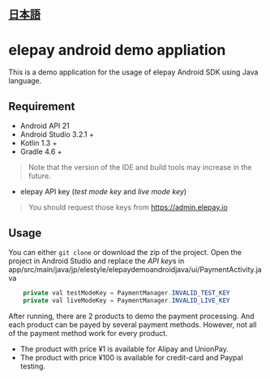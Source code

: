 ## [日本語](https://github.com/elestyle/elepay-android-demo-java/blob/master/README.md)

# elepay android demo appliation

This is a demo application for the usage of elepay Android SDK using Java language.

## Requirement

* Android API 21
* Android Studio 3.2.1 +
* Kotlin 1.3 +
* Gradle 4.6 +

> Note that the version of the IDE and build tools may increase in the future.

* elepay API key (*test mode key* and *live mode key*)
> You should request those keys from https://admin.elepay.io

## Usage

You can either `git clone` or download the zip of the project.
Open the project in Android Studio and replace the *API key*s in
app/src/main/java/jp/elestyle/elepaydemoandroidjava/ui/PaymentActivity.java

``` java
    private val testModeKey = PaymentManager.INVALID_TEST_KEY
    private val liveModeKey = PaymentManager.INVALID_LIVE_KEY
```

After running, there are 2 products to demo the payment processing. And each product can be payed by several payment methods.
However, not all of the payment method work for every product.

* The product with price ¥1 is available for Alipay and UnionPay.
* The product with price ¥100 is available for credit-card and Paypal testing.